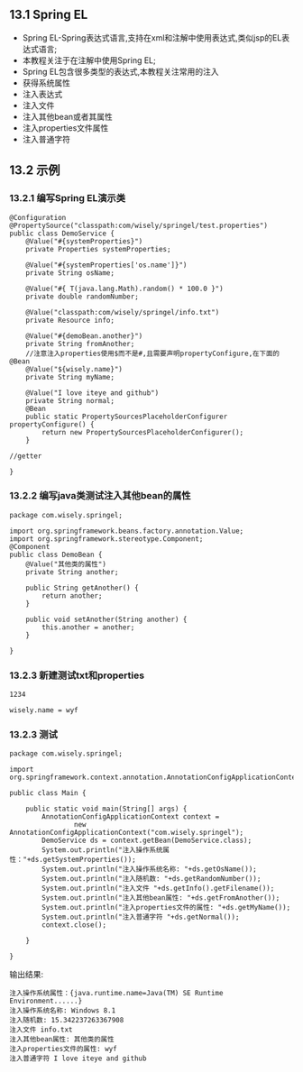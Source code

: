 ## 13.1 Spring EL
- Spring EL-Spring表达式语言,支持在xml和注解中使用表达式,类似jsp的EL表达式语言;
- 本教程关注于在注解中使用Spring EL;
- Spring EL包含很多类型的表达式,本教程关注常用的注入
 - 获得系统属性
 - 注入表达式
 - 注入文件
 - 注入其他bean或者其属性
 - 注入properties文件属性
 - 注入普通字符

## 13.2 示例
### 13.2.1 编写Spring EL演示类
```
@Configuration
@PropertySource("classpath:com/wisely/springel/test.properties")
public class DemoService {
	@Value("#{systemProperties}")
	private Properties systemProperties;

	@Value("#{systemProperties['os.name']}")
	private String osName;

	@Value("#{ T(java.lang.Math).random() * 100.0 }")
	private double randomNumber;

	@Value("classpath:com/wisely/springel/info.txt")
	private Resource info;

	@Value("#{demoBean.another}")
	private String fromAnother;
	//注意注入properties使用$而不是#,且需要声明propertyConfigure,在下面的@Bean
	@Value("${wisely.name}")
	private String myName;

	@Value("I love iteye and github")
	private String normal;
	@Bean
	public static PropertySourcesPlaceholderConfigurer propertyConfigure() {
		return new PropertySourcesPlaceholderConfigurer();
	}

//getter

}

```

### 13.2.2 编写java类测试注入其他bean的属性
```
package com.wisely.springel;

import org.springframework.beans.factory.annotation.Value;
import org.springframework.stereotype.Component;
@Component
public class DemoBean {
    @Value("其他类的属性")
	private String another;

	public String getAnother() {
		return another;
	}

	public void setAnother(String another) {
		this.another = another;
	}

}

```

### 13.2.3 新建测试txt和properties
```
1234
```

```
wisely.name = wyf
```

### 13.2.3 测试
```
package com.wisely.springel;

import org.springframework.context.annotation.AnnotationConfigApplicationContext;

public class Main {

	public static void main(String[] args) {
		AnnotationConfigApplicationContext context =
        		new AnnotationConfigApplicationContext("com.wisely.springel");
		DemoService ds = context.getBean(DemoService.class);
		System.out.println("注入操作系统属性："+ds.getSystemProperties());
		System.out.println("注入操作系统名称: "+ds.getOsName());
		System.out.println("注入随机数: "+ds.getRandomNumber());
		System.out.println("注入文件 "+ds.getInfo().getFilename());
		System.out.println("注入其他bean属性: "+ds.getFromAnother());
		System.out.println("注入properties文件的属性: "+ds.getMyName());
		System.out.println("注入普通字符 "+ds.getNormal());
		context.close();

	}

}

```
输出结果:
```
注入操作系统属性：{java.runtime.name=Java(TM) SE Runtime Environment......}
注入操作系统名称: Windows 8.1
注入随机数: 15.342237263367908
注入文件 info.txt
注入其他bean属性: 其他类的属性
注入properties文件的属性: wyf
注入普通字符 I love iteye and github
```